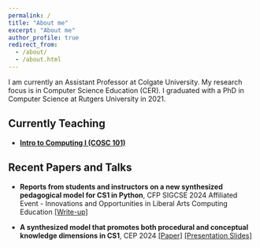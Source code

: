 ```yaml
---
permalink: /
title: "About me"
excerpt: "About me"
author_profile: true
redirect_from: 
  - /about/
  - /about.html
---
```


I am currently an Assistant Professor at Colgate University. My research focus is in Computer Science Education (CER). I graduated with a PhD in Computer Science at Rutgers University in 2021.



## Currently Teaching


- [**Intro to Computing I (COSC 101)**](https://georgianahaldeman.github.io/cosc101/)


## Recent Papers and Talks

- **Reports from students and instructors on a new synthesized pedagogical model for CS1 in Python**, CFP SIGCSE 2024 Affiliated Event - Innovations and Opportunities in Liberal Arts Computing Education [[Write-up]](https://docs.google.com/document/d/1wl_YIQcYIk5w63_aPcnthJfHGYnVnJie/edit?usp=sharing&ouid=100707045675502251087&rtpof=true&sd=true)

- **A synthesized model that promotes both procedural and conceptual knowledge dimensions in CS1**, CEP 2024 [[Paper]](https://doi.org/10.1145/3633053.3633064) [[Presentation Slides]](https://docs.google.com/presentation/d/1GaIesSpY8kgOhFS42FRDxPCD5-Aprw3VRYanNQ2fAlE/edit?usp=sharing)